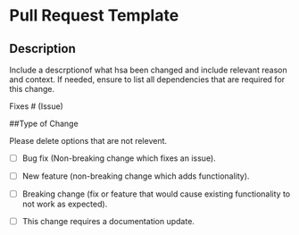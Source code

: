 # Pull Request Template

## Description

Include a descrptionof what hsa been changed and include relevant reason and context.
If needed, ensure to list all dependencies that are required for this change.

Fixes # (Issue)

##Type of Change

Please delete options that are not relevent.

- [ ] Bug fix (Non-breaking change which fixes an issue).
- [ ] New feature (non-breaking change which adds functionality).
- [ ] Breaking change (fix or feature that would cause existing functionality to not work as expected).
- [ ] This change requires a documentation update.


